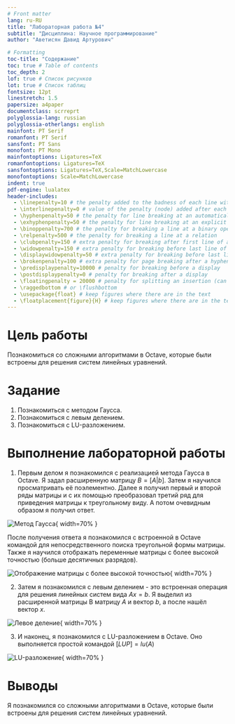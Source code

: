 ```yaml
---
# Front matter
lang: ru-RU
title: "Лабораторная работа №4"
subtitle: "Дисциплина: Научное программирование"
author: "Аветисян Давид Артурович"

# Formatting
toc-title: "Содержание"
toc: true # Table of contents
toc_depth: 2
lof: true # Список рисунков
lot: true # Список таблиц
fontsize: 12pt
linestretch: 1.5
papersize: a4paper
documentclass: scrreprt
polyglossia-lang: russian
polyglossia-otherlangs: english
mainfont: PT Serif
romanfont: PT Serif
sansfont: PT Sans
monofont: PT Mono
mainfontoptions: Ligatures=TeX
romanfontoptions: Ligatures=TeX
sansfontoptions: Ligatures=TeX,Scale=MatchLowercase
monofontoptions: Scale=MatchLowercase
indent: true
pdf-engine: lualatex
header-includes:
  - \linepenalty=10 # the penalty added to the badness of each line within a paragraph (no associated penalty node) Increasing the value makes tex try to have fewer lines in the paragraph.
  - \interlinepenalty=0 # value of the penalty (node) added after each line of a paragraph.
  - \hyphenpenalty=50 # the penalty for line breaking at an automatically inserted hyphen
  - \exhyphenpenalty=50 # the penalty for line breaking at an explicit hyphen
  - \binoppenalty=700 # the penalty for breaking a line at a binary operator
  - \relpenalty=500 # the penalty for breaking a line at a relation
  - \clubpenalty=150 # extra penalty for breaking after first line of a paragraph
  - \widowpenalty=150 # extra penalty for breaking before last line of a paragraph
  - \displaywidowpenalty=50 # extra penalty for breaking before last line before a display math
  - \brokenpenalty=100 # extra penalty for page breaking after a hyphenated line
  - \predisplaypenalty=10000 # penalty for breaking before a display
  - \postdisplaypenalty=0 # penalty for breaking after a display
  - \floatingpenalty = 20000 # penalty for splitting an insertion (can only be split footnote in standard LaTeX)
  - \raggedbottom # or \flushbottom
  - \usepackage{float} # keep figures where there are in the text
  - \floatplacement{figure}{H} # keep figures where there are in the text
---
```


# Цель работы

Познакомиться со сложными алгоритмами в Octave, которые были встроены для решения систем линейных уравнений.

# Задание

1. Познакомиться с методом Гаусса.
2. Познакомиться с левым делением.
3. Познакомиться с LU-разложением.

# Выполнение лабораторной работы

1) Первым делом я познакомился с реализацией метода Гаусса в Octave. Я задал расширенную матрицу $B = [A|b]$. Затем я научился просматривать её поэлементно. Далее я получил первый и второй ряды матрицы и с их помощью преобразовал третий ряд для приведения матрицы к треугольному виду. А потом очевидным образом я получил ответ. 

![Метод Гаусса](image04/image_01.png){ width=70% }

После получения ответа я познакомился с встроенной в Octave командой для непосредственного поиска треугольной формы матрицы. Также я научился отображать переменные матрицы с более высокой точностью (больше десятичных разрядов).

![Отображение матрицы с более высокой точностью](image04/image_02.png){ width=70% }

2) Затем я познакомился с левым делением - это встроенная операция для решения линейных систем вида $Ax=b$. Я выделил из расширенной матрицы B матрицу $A$ и вектор $b$, а после нашёл вектор $x$.

![Левое деление](image04/image_03.png){ width=70% }

3) И наконец, я познакомился с LU-разложением в Octave. Оно выполняется простой командой $[L U P] = lu (A)$

![LU-разложение](image04/image_04.png){ width=70% }

# Выводы

Я познакомился со сложными алгоритмами в Octave, которые были встроены для решения систем линейных уравнений.
